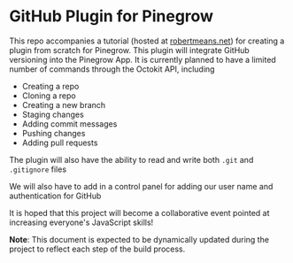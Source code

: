 # GitHub Plugin for Pinegrow

This repo accompanies a tutorial (hosted at [robertmeans.net](https://robertmeans.net)) for creating a plugin from scratch for Pinegrow. This plugin will integrate GitHub versioning into the Pinegrow App. It is currently planned to have a limited number of commands through the Octokit API, including

- Creating a repo
- Cloning a repo
- Creating a new branch
- Staging changes
- Adding commit messages
- Pushing changes
- Adding pull requests

The plugin will also have the ability to read and write both `.git` and `.gitignore` files

We will also have to add in a control panel for adding our user name and authentication for GitHub

It is hoped that this project will become a collaborative event pointed at increasing everyone's JavaScript skills!

**Note**: This document is expected to be dynamically updated during the project to reflect each step of the build process.

